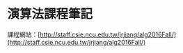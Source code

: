 # 演算法課程筆記

課程網站：[http://staff.csie.ncu.edu.tw/jrjiang/alg2016Fall/](http://staff.csie.ncu.edu.tw/jrjiang/alg2016Fall/)

